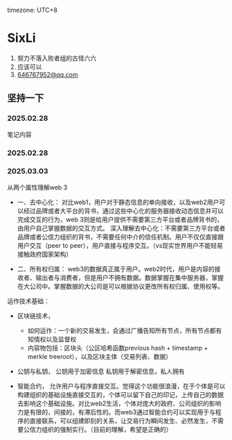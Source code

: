 timezone: UTC+8



# SixLi

1. 努力不落入败者组的古怪六六
2. 应该可以
3. 646767952@qq.com

## 坚持一下

<!-- Content_START -->

### 2025.02.28

笔记内容

### 2025.02.28

<!-- Content_END -->

<!-- Content_START -->
### 2025.03.03

从两个属性理解web 3
- 一、去中心化：
对比web1，用户对于静态信息的单向接收，以及web2用户可以经过品牌或者大平台的背书，通过这些中心化的服务器接收动态信息并可以完成交互的行为，web 3则是给用户提供不需要第三方平台或者品牌背书的，由用户自己掌握数据的交互方式。
深入理解去中心化：不需要第三方平台或者品牌或者公信力组织的背书，不需要任何中介的信任机制。用户不仅仅直接跟用户交互（peer to peer），用户直接与程序交互。（vs现实世界用户不能轻易接触政府国家架构）

- 二、所有权归属：
web3的数据真正属于用户。web2时代，用户是内容的接收者、输出者与消费者，但是用户不拥有数据。数据掌握在集中服务器，掌握在大公司中。掌握数据的大公司是可以根据协议更改所有权归属、使用权等。

运作技术基础：
- 区块链技术，
   - 如何运作：一个新的交易发生，会通过广播告知所有节点，所有节点都有知情权以及监督权
   - 内容物包括：区块头（公区哈希函数previous hash + timestamp + merkle treeroot），以及区块主体（交易列表、数据）

- 公钥与私钥，
公钥用于加密信息
私钥用于解密信息，私人拥有

- 智能合约，
允许用户与程序直接交互。觉得这个功能很浪漫，在于个体是可以构建组织的基础设施直接交互的，个体可以留下自己的印记，上传自己的数据去影响这个基础设施。对比web2生活，个体对庞大的政府、公司组织的影响力是有限的，间接的，有滞后性的。而web3通过智能合约可以实现用于与程序的直接联系，可以组建即刻的关系，让交易行为瞬间发生、必然发生，不需要公信力组织的强制实行。（目前的理解，希望是正确的）
<!-- Content_END -->

